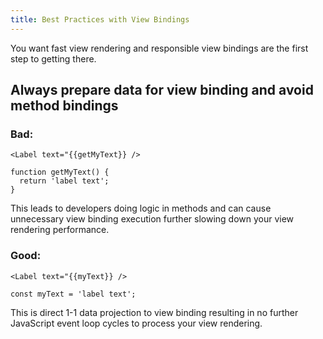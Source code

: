 ```yaml
---
title: Best Practices with View Bindings
---
```


You want fast view rendering and responsible view bindings are the first step to getting there.

## Always prepare data for view binding and avoid method bindings

### Bad:

```
<Label text="{{getMyText}} />

function getMyText() {
  return 'label text';
}
```

This leads to developers doing logic in methods and can cause unnecessary view binding execution further slowing down your view rendering performance.

### Good:

```
<Label text="{{myText}} />

const myText = 'label text';
```

This is direct 1-1 data projection to view binding resulting in no further JavaScript event loop cycles to process your view rendering.
